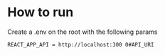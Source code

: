 # How to run

Create a .env on the root with the following params

```
REACT_APP_API = http://localhost:300 0#API_URI
```